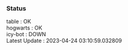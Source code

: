 ### Status


table : OK  
hogwarts : OK  
icy-bot : DOWN  
Latest Update : 2023-04-24 03:10:59.032809
